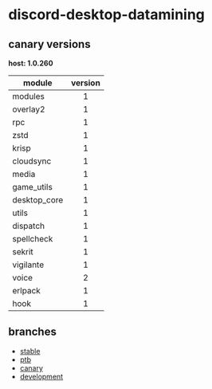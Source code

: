 # discord-desktop-datamining

## canary versions

**host: 1.0.260**

| module | version |
| ------ | :-----: |
| modules | 1 |
| overlay2 | 1 |
| rpc | 1 |
| zstd | 1 |
| krisp | 1 |
| cloudsync | 1 |
| media | 1 |
| game_utils | 1 |
| desktop_core | 1 |
| utils | 1 |
| dispatch | 1 |
| spellcheck | 1 |
| sekrit | 1 |
| vigilante | 1 |
| voice | 2 |
| erlpack | 1 |
| hook | 1 |

## branches

- [stable](https://github.com/OpenAsar/discord-desktop-datamining/tree/stable)
- [ptb](https://github.com/OpenAsar/discord-desktop-datamining/tree/ptb)
- [canary](https://github.com/OpenAsar/discord-desktop-datamining/tree/canary)
- [development](https://github.com/OpenAsar/discord-desktop-datamining/tree/development)